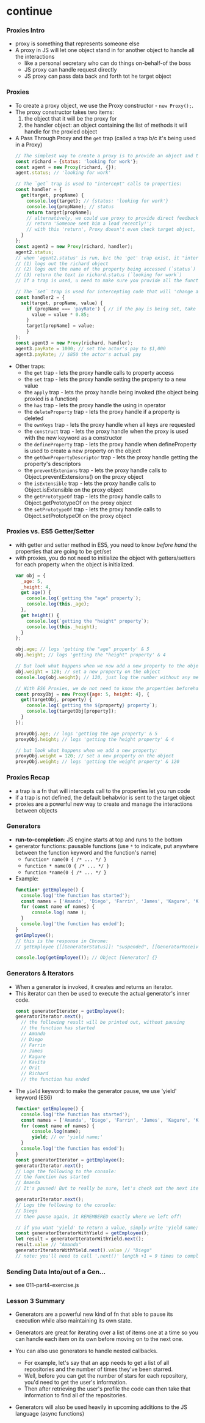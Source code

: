 # continue

### Proxies Intro
* proxy is something that represents someone else
* A proxy in JS will let one object stand in for another object to handle all the interactions
  * like a personal secretary who can do things on-behalf-of the boss
  * JS proxy can handle request directly
  * JS proxy can pass data back and forth tot he target object

### Proxies
* To create a proxy object, we use the Proxy constructor - `new Proxy();`.
* The proxy constructor takes two items:
  1. the object that it will be the proxy for
  2. the handler object: an object containing the list of methods it will handle for the proxied object
* A Pass Through Proxy and the `get` trap (called a trap b/c it's being used in a Proxy)
  ```js
  // The simplest way to create a proxy is to provide an object and then an empty handler object.
  const richard = {status: 'looking for work'};
  const agent = new Proxy(richard, {});
  agent.status; // 'looking for work'

  // The `get` trap is used to "intercept" calls to properties:
  const handler = {
    get(target, propName) {
      console.log(target); // {status: 'looking for work'}
      console.log(propName); // status
      return target[propName];
      // alternatively, we could use proxy to provide direct feedback
      // return 'Someone sent him a lead recently!';
      // with this 'return', Proxy doesn't even check target object, it just responds directly to the calling code
    }
  };
  const agent2 = new Proxy(richard, handler);
  agent2.status;
  // when 'agent2.status' is run, b/c the 'get' trap exist, it "intercepts" the status call and run the 'get' trap fn
  // (1) logs out the richard object
  // (2) logs out the name of the property being accessed (`status`)
  // (3) return the text in richard.status (`looking for work`)
  // If a trap is used, u need to make sure you provide all the functionality for that specific trap

  // The `set` trap is used for intercepting code that will 'change a property'
  const handler2 = {
    set(target, propName, value) {
      if (propName === 'payRate') { // if the pay is being set, take 15% as commission
        value = value * 0.85;
      }
      target[propName] = value;
      }
  };
  const agent3 = new Proxy(richard, handler);
  agent3.payRate = 1000; // set the actor's pay to $1,000
  agent3.payRate; // $850 the actor's actual pay
  ```
* Other traps:
  * the `get` trap - lets the proxy handle calls to property access
  * the `set` trap - lets the proxy handle setting the property to a new value
  * the `apply` trap - lets the proxy handle being invoked (the object being proxied is a function)
  * the `has` trap - lets the proxy handle the using in operator
  * the `deleteProperty` trap - lets the proxy handle if a property is deleted
  * the `ownKeys` trap - lets the proxy handle when all keys are requested
  * the `construct` trap - lets the proxy handle when the proxy is used with the new keyword as a constructor
  * the `defineProperty` trap - lets the proxy handle when defineProperty is used to create a new property on the object
  * the `getOwnPropertyDescriptor` trap - lets the proxy handle getting the property's descriptors
  * the `preventExtenions` trap - lets the proxy handle calls to Object.preventExtensions() on the proxy object
  * the `isExtensible` trap - lets the proxy handle calls to Object.isExtensible on the proxy object
  * the `getPrototypeOf` trap - lets the proxy handle calls to Object.getPrototypeOf on the proxy object
  * the `setPrototypeOf` trap - lets the proxy handle calls to Object.setPrototypeOf on the proxy object

### Proxies vs. ES5 Getter/Setter
* with getter and setter method in ES5, you need to know *before hand* the properties that are going to be get/set
* with proxies, you do not need to initialize the object with getters/setters for each property when the object is initialized.
  ```js
  var obj = {
    _age: 5,
    _height: 4,
    get age() {
      console.log(`getting the "age" property`);
      console.log(this._age);
    },
    get height() {
      console.log(`getting the "height" property`);
      console.log(this._height);
    }
  };

  obj.age; // logs 'getting the "age" property' & 5
  obj.height; // logs 'getting the "height" property' & 4

  // But look what happens when we now add a new property to the object:
  obj.weight = 120; // set a new property on the object
  console.log(obj.weight); // 120, just log the number without any message

  // With ES6 Proxies, we do not need to know the properties beforehand:
  const proxyObj = new Proxy({age: 5, height: 4}, {
    get(targetObj, property) {
      console.log(`getting the ${property} property`);
      console.log(targetObj[property]);
    }
  });

  proxyObj.age; // logs 'getting the age property' & 5
  proxyObj.height; // logs 'getting the height property' & 4

  // but look what happens when we add a new property:
  proxyObj.weight = 120; // set a new property on the object
  proxyObj.weight; // logs 'getting the weight property' & 120
  ```

### Proxies Recap
* a trap is a fn that will intercepts call to the properties let you run code
* if a trap is not defined, the default behabvior is sent to the target object
* proxies are a powerful new way to create and manage the interactions between objects

### Generators
* **run-to-completion**: JS engine starts at top and runs to the bottom
* generator functions: pausable functions (use `*` to indicate, put anywhere between the function keyword and the function's name)
  * `function* name(0 { /* ... */ }`
  * `function * name(0 { /* ... */ }`
  * `function *name(0 { /* ... */ }`
* Example:
  ```js
  function* getEmployee() {
    console.log('the function has started');
    const names = ['Amanda', 'Diego', 'Farrin', 'James', 'Kagure', 'Kavita', 'Orit', 'Richard'];
    for (const name of names) {
        console.log( name );
    }
    console.log('the function has ended');
  }
  getEmployee();
  // this is the response in Chrome:
  // getEmployee {[[GeneratorStatus]]: "suspended", [[GeneratorReceiver]]: Window}

  console.log(getEmployee()); // Object [Generator] {}
  ```

### Generators & Iterators
* When a generator is invoked, it creates and returns an iterator.
* This iterator can then be used to execute the actual generator's inner code.
  ```js
  const generatorIterator = getEmployee();
  generatorIterator.next();
    // the following result will be printed out, without pausing
    // the function has started
    // Amanda
    // Diego
    // Farrin
    // James
    // Kagure
    // Kavita
    // Orit
    // Richard
    // the function has ended
  ```
* The `yield` keyword: to make the generator pause, we use 'yield' keyword (ES6)
  ```js
  function* getEmployee() {
    console.log('the function has started');
    const names = ['Amanda', 'Diego', 'Farrin', 'James', 'Kagure', 'Kavita', 'Orit', 'Richard'];
    for (const name of names) {
        console.log(name);
        yield; // or 'yield name;'
    }
    console.log('the function has ended');
  }
  const generatorIterator = getEmployee();
  generatorIterator.next();
  // Logs the following to the console:
  // the function has started
  // Amanda
  // It's paused! But to really be sure, let's check out the next iteration:

  generatorIterator.next();
  // Logs the following to the console:
  // Diego
  // then pause again, it REMEMBERED exactly where we left off!

  // if you want 'yield' to return a value, simply write 'yield name;'
  const generatorIteratorWithYield = getEmployee();
  let result = generatorIteratorWithYield.next();
  result.value // "Amanda"
  generatorIteratorWithYield.next().value // "Diego"
  // note: you'll need to call '.next()' length +1 = 9 times to complete the cycle
  ```

### Sending Data Into/out of a Gen...
* see 011-part4-exercise.js

### Lesson 3 Summary
* Generators are a powerful new kind of fn that able to pause its execution while also maintaining its own state.
* Generators are great for iterating over a list of items one at a time so you can handle each item on its own before moving on to the next one.
* You can also use generators to handle nested callbacks.
  * For example, let's say that an app needs to get a list of all repositories and the number of times they've been starred.
  * Well, before you can get the number of stars for each repository, you'd need to get the user's information.
  * Then after retrieving the user's profile the code can then take that information to find all of the repositories.

* Generators will also be used heavily in upcoming additions to the JS language (async functions)
